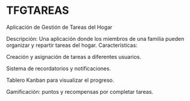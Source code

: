 # TFGTAREAS
Aplicación de Gestión de Tareas del Hogar

Descripción: Una aplicación donde los miembros de una familia pueden organizar y repartir tareas del hogar.
Características:

Creación y asignación de tareas a diferentes usuarios.

Sistema de recordatorios y notificaciones.

Tablero Kanban para visualizar el progreso.

Gamificación: puntos y recompensas por completar tareas.
